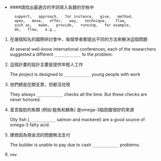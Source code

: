 + ####請找出最適合的字詞填入各題的空格中

		support,   approach,   for instance,   give,   method,   
		open,   move,   offer,   way,   technique,    flow,   
		such as,   make,   provide,   running,   for example,   
		do,   flow,   e.g.,   		

>

1.  在幾個知名的國際研討會中，每個學者都提出不同的方法來解決這個問題
	
	At several well-know international conferences, each of the researchers suggested a different `____________` to the problem.
		
2.  這個計畫的設計主要是提供年輕人工作

	The project is designed to `____________` young people with work

3.  他們總是在開支票，但都沒兌現

	They always `____________` checks all the time. But these checks are never honored.


4.  富含脂肪的魚類 (例如:鮭魚和鯖魚) 是omega-3脂肪酸很好的來源

	Oily fish (`____________` salmon and mackerel) are a good source of omega-3 fatty acid.


5.  建商因為現金流的問題無法支付

	The builder is unable to pay due to cash `____________` problems.

6. `new`
